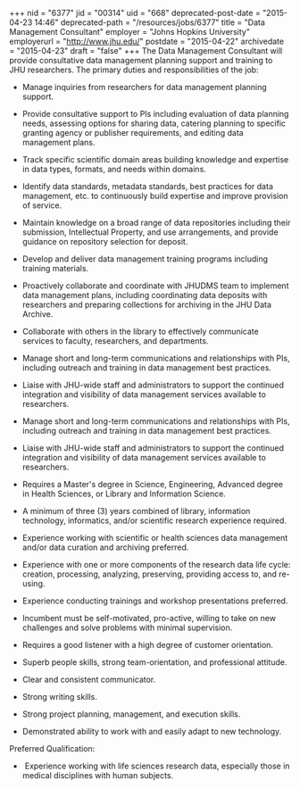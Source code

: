 +++
nid = "6377"
jid = "00314"
uid = "668"
deprecated-post-date = "2015-04-23 14:46"
deprecated-path = "/resources/jobs/6377"
title = "Data Management Consultant"
employer = "Johns Hopkins University"
employerurl = "http://www.jhu.edu/"
postdate = "2015-04-22"
archivedate = "2015-04-23"
draft = "false"
+++
The Data Management Consultant will provide consultative data management
planning support and training to JHU researchers. The primary duties and
responsibilities of the job:

-   Manage inquiries from researchers for data management planning
    support.
-   Provide consultative support to PIs including evaluation of data
    planning needs, assessing options for sharing data, catering
    planning to specific granting agency or publisher requirements, and
    editing data management plans.
-   Track specific scientific domain areas building knowledge and
    expertise in data types, formats, and needs within domains.
-   Identify data standards, metadata standards, best practices for data
    management, etc. to continuously build expertise and improve
    provision of service.
-   Maintain knowledge on a broad range of data repositories including
    their submission, Intellectual Property, and use arrangements, and
    provide guidance on repository selection for deposit.
-   Develop and deliver data management training programs including
    training materials.
-   Proactively collaborate and coordinate with JHUDMS team to implement
    data management plans, including coordinating data deposits with
    researchers and preparing collections for archiving in the JHU Data
    Archive.
-   Collaborate with others in the library to effectively communicate
    services to faculty, researchers, and departments.
-   Manage short and long-term communications and relationships with
    PIs, including outreach and training in data management best
    practices.
-   Liaise with JHU-wide staff and administrators to support the
    continued integration and visibility of data management services
    available to researchers.
-   Manage short and long-term communications and relationships with
    PIs, including outreach and training in data management best
    practices.
-   Liaise with JHU-wide staff and administrators to support the
    continued integration and visibility of data management services
    available to researchers.
  
-   Requires a Master's degree in Science, Engineering, Advanced degree
    in Health Sciences, or Library and Information Science.
-   A minimum of three (3) years combined of library, information
    technology, informatics, and/or scientific research experience
    required.
-   Experience working with scientific or health sciences data
    management and/or data curation and archiving preferred.
-   Experience with one or more components of the research data life
    cycle: creation, processing, analyzing, preserving, providing access
    to, and re-using.
-   Experience conducting trainings and workshop presentations
    preferred.
-   Incumbent must be self-motivated, pro-active, willing to take on new
    challenges and solve problems with minimal supervision.
-   Requires a good listener with a high degree of customer orientation.
-   Superb people skills, strong team-orientation, and professional
    attitude.
-   Clear and consistent communicator.
-   Strong writing skills.
-   Strong project planning, management, and execution skills.
-   Demonstrated ability to work with and easily adapt to new
    technology.

Preferred Qualification: 

-    Experience working with life sciences research data, especially
    those in medical disciplines with human subjects.
